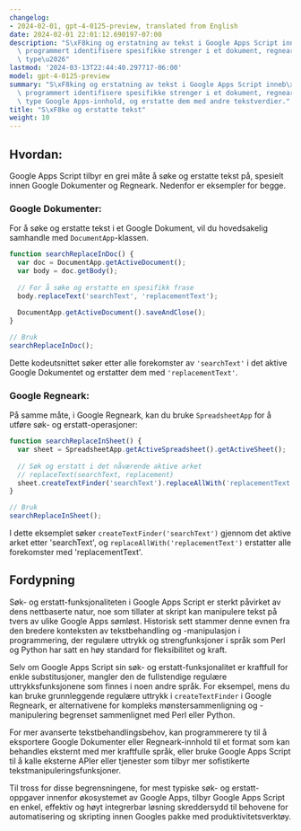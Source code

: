```yaml
---
changelog:
- 2024-02-01, gpt-4-0125-preview, translated from English
date: 2024-02-01 22:01:12.690197-07:00
description: "S\xF8king og erstatning av tekst i Google Apps Script inneb\xE6rer \xE5\
  \ programmert identifisere spesifikke strenger i et dokument, regneark eller annen\
  \ type\u2026"
lastmod: '2024-03-13T22:44:40.297717-06:00'
model: gpt-4-0125-preview
summary: "S\xF8king og erstatning av tekst i Google Apps Script inneb\xE6rer \xE5\
  \ programmert identifisere spesifikke strenger i et dokument, regneark eller annen\
  \ type Google Apps-innhold, og erstatte dem med andre tekstverdier."
title: "S\xF8ke og erstatte tekst"
weight: 10
---
```


## Hvordan:
Google Apps Script tilbyr en grei måte å søke og erstatte tekst på, spesielt innen Google Dokumenter og Regneark. Nedenfor er eksempler for begge.

### Google Dokumenter:
For å søke og erstatte tekst i et Google Dokument, vil du hovedsakelig samhandle med `DocumentApp`-klassen.

```javascript
function searchReplaceInDoc() {
  var doc = DocumentApp.getActiveDocument();
  var body = doc.getBody();
  
  // For å søke og erstatte en spesifikk frase
  body.replaceText('searchText', 'replacementText');
  
  DocumentApp.getActiveDocument().saveAndClose();
}

// Bruk
searchReplaceInDoc();
```

Dette kodeutsnittet søker etter alle forekomster av `'searchText'` i det aktive Google Dokumentet og erstatter dem med `'replacementText'`.

### Google Regneark:
På samme måte, i Google Regneark, kan du bruke `SpreadsheetApp` for å utføre søk- og erstatt-operasjoner:

```javascript
function searchReplaceInSheet() {
  var sheet = SpreadsheetApp.getActiveSpreadsheet().getActiveSheet();
  
  // Søk og erstatt i det nåværende aktive arket
  // replaceText(searchText, replacement)
  sheet.createTextFinder('searchText').replaceAllWith('replacementText');
}

// Bruk
searchReplaceInSheet();
```

I dette eksemplet søker `createTextFinder('searchText')` gjennom det aktive arket etter 'searchText', og `replaceAllWith('replacementText')` erstatter alle forekomster med 'replacementText'.

## Fordypning
Søk- og erstatt-funksjonaliteten i Google Apps Script er sterkt påvirket av dens nettbaserte natur, noe som tillater at skript kan manipulere tekst på tvers av ulike Google Apps sømløst. Historisk sett stammer denne evnen fra den bredere konteksten av tekstbehandling og -manipulasjon i programmering, der regulære uttrykk og strengfunksjoner i språk som Perl og Python har satt en høy standard for fleksibilitet og kraft.

Selv om Google Apps Script sin søk- og erstatt-funksjonalitet er kraftfull for enkle substitusjoner, mangler den de fullstendige regulære uttrykksfunksjonene som finnes i noen andre språk. For eksempel, mens du kan bruke grunnleggende regulære uttrykk i `createTextFinder` i Google Regneark, er alternativene for kompleks mønstersammenligning og -manipulering begrenset sammenlignet med Perl eller Python.

For mer avanserte tekstbehandlingsbehov, kan programmerere ty til å eksportere Google Dokumenter eller Regneark-innhold til et format som kan behandles eksternt med mer kraftfulle språk, eller bruke Google Apps Script til å kalle eksterne APIer eller tjenester som tilbyr mer sofistikerte tekstmanipuleringsfunksjoner.

Til tross for disse begrensningene, for mest typiske søk- og erstatt-oppgaver innenfor økosystemet av Google Apps, tilbyr Google Apps Script en enkel, effektiv og høyt integrerbar løsning skreddersydd til behovene for automatisering og skripting innen Googles pakke med produktivitetsverktøy.
